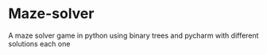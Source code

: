 # Maze-solver
A maze solver game in python using binary trees and pycharm with different solutions each one

